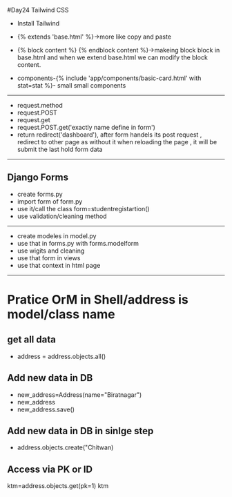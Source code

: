 #Day24 Tailwind CSS

- Install Tailwind

- {% extends 'base.html' %}->more like copy and paste

- {% block content %} {% endblock content %}->makeing block block in base.html and when we extend base.html we can modify the block content.

- components-{% include 'app/components/basic-card.html' with stat=stat %}- small small components


_______________________________________________________________

- request.method
- request.POST
- request.get
- request.POST.get('exactly name define in form')
- return redirect('dashboard'), after form handels its post request , redirect to other page as without it when reloading the page , it will be submit the last hold form data

----------------------------------------------------------
## Django Forms
- create forms.py
- import form of form.py
- use it/call the class form=studentregistartion()
- use validation/cleaning method 

----------------------------------------------------------

- create modeles in model.py 
- use that in forms.py with forms.modelform 
- use wigits and cleaning 
- use that form in views 
- use that context in html page

---------------------------------------------------------
#  Pratice OrM in Shell/address is model/class name

## get all data

- address = address.objects.all() 
## Add new data in DB

- new_address=Address(name="Biratnagar")
- new_address
- new_address.save()

## Add new data in DB in sinlge step 

- address.objects.create("Chitwan)

## Access via PK or ID

ktm=address.objects.get(pk=1) 
ktm

